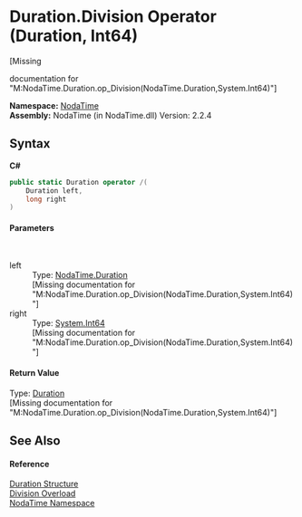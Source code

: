 # Duration.Division Operator (Duration, Int64)
 

\[Missing <summary> documentation for "M:NodaTime.Duration.op_Division(NodaTime.Duration,System.Int64)"\]

**Namespace:**&nbsp;<a href="N_NodaTime">NodaTime</a><br />**Assembly:**&nbsp;NodaTime (in NodaTime.dll) Version: 2.2.4

## Syntax

**C#**<br />
``` C#
public static Duration operator /(
	Duration left,
	long right
)
```


#### Parameters
&nbsp;<dl><dt>left</dt><dd>Type: <a href="T_NodaTime_Duration">NodaTime.Duration</a><br />\[Missing <param name="left"/> documentation for "M:NodaTime.Duration.op_Division(NodaTime.Duration,System.Int64)"\]</dd><dt>right</dt><dd>Type: <a href="http://msdn2.microsoft.com/en-us/library/6yy583ek" target="_blank">System.Int64</a><br />\[Missing <param name="right"/> documentation for "M:NodaTime.Duration.op_Division(NodaTime.Duration,System.Int64)"\]</dd></dl>

#### Return Value
Type: <a href="T_NodaTime_Duration">Duration</a><br />\[Missing <returns> documentation for "M:NodaTime.Duration.op_Division(NodaTime.Duration,System.Int64)"\]

## See Also


#### Reference
<a href="T_NodaTime_Duration">Duration Structure</a><br /><a href="Overload_NodaTime_Duration_op_Division">Division Overload</a><br /><a href="N_NodaTime">NodaTime Namespace</a><br />